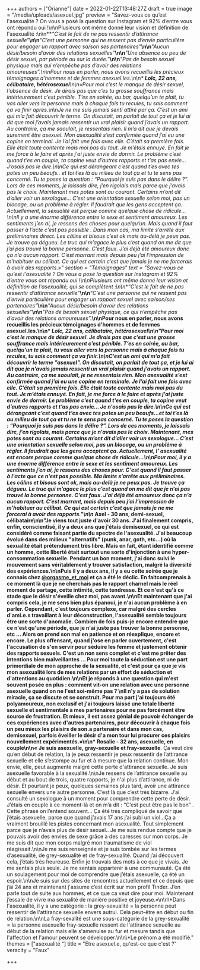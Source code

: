 +++
authors = ["Orianne"]
date = 2022-01-22T13:48:27Z
draft = true
image = "/media/uploads/asexuel.jpg"
preview = "Savez-vous ce qu’est l'asexualité ? On vous a posé la question sur Instagram et 92% d’entre vous ont répondu oui !\n\nPlusieurs ont même donné leur vision et définition de l'asexualité :\n\n**_“C’est le fait de ne pas ressentir d’attirance sexuelle”_**\n\n**_“C’est une personne qui ne ressent pas d’envie particulière pour engager un rapport avec sa/son ses partenaires”_**\n\n**_\"Aucun désir/besoin d’avoir des relations sexuelles”_**\n\n**_\"Une absence ou peu de désir sexuel, par période ou sur la durée.”_**\n\n**_\"Pas de besoin sexuel physique mais qui n’empêche pas d’avoir des relations amoureuses”._**\n\nPour nous en parler, nous avons recueillis les précieux témoignages d'hommes et de femmes asexuel.les.\n\n* **_Loïc_, 22 ans, célibataire, hétérosexuel***\n\n«Pour moi c’est le manque de désir sexuel, l'absence de désir. Je dirais pas que c’es tu grosse souffrance mais intérieurement c’est pénible. T’es en soirée, au bar, quelqu’un te plait, tu vas aller vers la personne mais à chaque fois tu recules, tu sais comment ça va finir après.\n\nJe ne me suis jamais senti attiré par ça. C’est un ami qui m’a fait découvrir le terme. On discutait, on parlait de tout ça et je lui ai dit que moi j’avais jamais ressentir un vrai plaisir quand j’avais un rapport. Au contraire, ça me saoulait, je ressentais rien. Il m’a dit que je devais surement être asexuel. Mon asexualité s’est confirmée quand j’ai eu une copine en terminal. Je l’ai fait une fois avec elle. C’était sa première fois. Elle était toute contente mais moi pas du tout. Je m’étais ennuyé. En fait je me force à le faire et après j'ai juste envie de dormir. Le problème c’est quand t’es en couple, ta copine veut d’autres rapports et t’as pas envie… J’osais pas le dire.\n\nCe qui est dérangeant c’est quand t’es avec tes potes un peu beaufs.. et toi t’es là au milieu de tout ça et tu te sens pas concerné. Tu te poses la question : “Pourquoi je suis pas dans le délire ?”. Lors de ces moments, je laissais dire, j’en rigolais mais parce que j’avais pas le choix. Maintenant mes potes sont au courant. Certains m’ont dit d’aller voir un sexologue… C’est une orientation sexuelle selon moi, pas un blocage, ou un problème à régler. Il faudrait que les gens acceptent ça. Actuellement, la sexualité est perçue comme quelque chose de ridicule…\n\nIl y a une énorme différence entre le sexe et sentiment amoureux. Les sentiments j’en ai, je ressens des choses pour quelqu’un. Mais quand il faut passer à l’acte c'est pas possible . Dans mon cas, ma limite s’arrête aux préliminaires direct. Les câlins et bisous c’est ok mais au-delà je peux pas. Je trouve ça dégueu. Le truc qui m’agace le plus c’est quand on me dit que j’ai pas trouvé la bonne personne. C’est faux. J’ai déjà été amoureux donc ça n’a aucun rapport. C’est marrant mais depuis peu j’ai l’impression de m’habituer au célibat. Ce qui est certain c’est que jamais je ne me forcerais à avoir des rapports.»"
section = "Témoignages"
text = "Savez-vous ce qu’est l'asexualité ? On vous a posé la question sur Instagram et 92% d’entre vous ont répondu oui !\n\nPlusieurs ont même donné leur vision et définition de l'asexualité, qui se complètent :\n\n**_“C’est le fait de ne pas ressentir d’attirance sexuelle”_**\n\n**_“C’est une personne qui ne ressent pas d’envie particulière pour engager un rapport sexuel avec sa/son/ses partenaires”_**\n\n**_\"Aucun désir/besoin d’avoir des relations sexuelles”_**\n\n**_\"Pas de besoin sexuel physique, ce qui n’empêche pas d’avoir des relations amoureuses”._**\n\nPour nous en parler, nous avons recueillis les précieux témoignages d'hommes et de femmes asexuel.les.\n\n* *_Loïc_, 22 ans, célibataire, hétérosexuel\n\n\"Pour moi c’est le manque de désir sexuel. Je dirais pas que c’est une grosse souffrance mais intérieurement c’est pénible. T’es en soirée, au bar, quelqu’un te plait, tu veux aller vers la personne mais à chaque fois tu recules, tu sais comment ça va finir.\n\nC’est un ami qui m’a fait découvrir le terme \"asexuel\". On discutait, on parlait de tout ça, et je lui ai dit que je n'avais jamais ressenti un vrai plaisir quand j’avais un rapport. Au contraire, ça me saoulait, je ne ressentais rien. Mon asexualité s’est confirmée quand j’ai eu une copine en terminale. Je l’ai fait une fois avec elle. C’était sa première fois. Elle était toute contente mais moi pas du tout. Je m’étais ennuyé. En fait, je me force à le faire et après j'ai juste envie de dormir. Le problème c’est quand t’es en couple, ta copine veut d’autres rapports et t’as pas envie… Je n'osais pas le dire.\n\nCe qui est dérangeant c’est quand t’es avec tes potes un peu beaufs...et toi t’es là au milieu de tout ça et tu ne te sens pas concerné. Tu te poses la question : “Pourquoi je suis pas dans le délire ?”. Lors de ces moments, je laissais dire, j’en rigolais, mais parce que je n'avais pas le choix. Maintenant, mes potes sont au courant. Certains m’ont dit d’aller voir un sexologue… C’est une orientation sexuelle selon moi, pas un blocage, ou un problème à régler. Il faudrait que les gens acceptent ça. Actuellement, l' asexualité est encore perçue comme quelque chose de ridicule…\n\nPour moi, il y a une énorme différence entre le sexe et les sentiment amoureux. Les sentiments j’en ai, je ressens des choses pour. C'est quand il faut passer à l'acte que ce n'est pas possible. Ma limite s’arrête aux préliminaires. Les câlins et bisous sont ok, mais au-delà je ne peux pas. Je trouve ça dégueu. Le truc qui m’agace le plus c’est quand on me dit que je n'ai pas trouvé la bonne personne. C’est faux. J’ai déjà été amoureux donc ça n’a aucun rapport. C’est marrant, mais depuis peu j’ai l’impression de m’habituer au célibat. Ce qui est certain c’est que jamais je ne me forcerai à avoir des rapports.\"\n\n* **Axel - 30 ans, demi-sexuel, célibataire**\n\n\"Je viens tout juste d'avoir 30 ans. J'ai finalement compris, enfin, conscientisé, il y a deux ans que j'étais demisexuel, ce qui est considéré comme faisant partie du spectre de l'asexualité. J'ai beaucoup évolué dans des milieux \"alternatifs\" (punk, anar, goth, etc...) où la sexualité était prétendument très libre. Mais en fait, étant identifié comme un homme, cette liberté était surtout une sorte d'injonction à une hyper-consommation sexuelle. Pendant un bon moment, j'ai donc suivi le mouvement sans véritablement y trouver satisfaction, malgré la diversité des expériences.\n\nPuis il y a deux ans, il y a eu cette soirée que je connais chez [@orgasme_et_moi](https://www.instagram.com/orgasme_et_moi/) et ça a été le déclic. En faitcomprenais à ce moment là que je ne cherchais pas le rapport charnel mais le réel moment de partage, cette intimité, cette tendresse. Et ce n'est qu'à ce stade que le désir s'éveille chez moi, pas avant.\n\nEt maintenant que j'ai compris cela, je me sens bien plus épanoui, je n'ai aucun problème à en parler. Cependant, c'est toujours complexe, car malgré des cercles d'ami.e.s travaillant à leur déconstruction, l'asexualité semble toujours être une sorte d'anomalie. Combien de fois puis-je encore entendre que ce n'est qu'une période, que je n'ai juste pas trouver la bonne personne, etc ... Alors on prend son mal en patience et on réexplique, encore et encore. Le plus offensant, quand j'ose en parler ouvertement, c'est l'accusation de s'en servir pour séduire les femme et justement obtenir des rapports sexuels. C'est un non sens complet et c'est me prêter des intentions bien malveillantes ... Pour moi toute la séduction est une part primordiale de mon approche de la sexualité, et c'est pour ça que je vis mon asexualité lors de mes relations par un effort de séduction et d'attentions au quotidien.\n\nEt je réponds à une question qui m'est souvent posée en plus : comment vit-on une relation avec une personne asexuelle quand on ne l'est soi-même pas ?  \nIl n'y a pas de solution miracle, ça se discute et se construit. Pour ma part j'ai toujours été polyamoureux, non exclusif et j'ai toujours laissé une totale liberté sexuelle et sentimentale à mes partenaires pour ne pas forcément être source de frustration. Et mieux, il est assez génial de pouvoir échanger de ces expériences avec d'autres partenaires, pour découvrir à chaque fois un peu mieux les plaisirs de son.a partenaire et dans mon cas, demisexuel, parfois éveiller le désir d'a mon tour lui procurer ces plaisirs nouvellement expérimentés.»\n\n* **Rosalie - 32 ans, asexuelle, en couple**\n\n« Je suis asexuelle, gray-sexuelle et fray-sexuelle**. Ça veut dire qu’en début de relation, la je peux ressentir je peux ressentir de l’attirance sexuelle et elle s’estompe au fur et à mesure que la relation continue. Mon envie, elle, peut augmente malgré cette perte d'attirance sexuelle. Je suis asexuelle favorable à la sexualité.\n\nJe ressens de l’attirance sexuelle au début et au bout de trois, quatre rapports, je n'ai plus d’attirance, ni de désir. Et pourtant je peux, quelques semaines plus tard, avoir une attirance sexuelle envers une autre personne. C’est là que c’est très bizarre. J’ai consulté un sexologue à un moment pour comprendre cette perte de désir. J’étais en couple à ce moment-là et on m’a dit : “C’est peut être pas le bon” . Cette phrase on l’entend souvent… Ça été très compliqué de savoir que j’étais asexuelle, parce que quand j’avais 17 ans j’ai subi un viol…Ça a vraiment brouillé les pistes concernant mon asexualité. Tout simplement parce que je n’avais plus de désir sexuel.. Je me suis rendue compte que je pouvais avoir des envies de sexe grâce à des caresses sur mon corps. Je me suis dit que mon corps malgré mon traumatisme de viol réagissait.\n\nJe me suis renseignée et je suis tombée sur les termes d’asexualité, de grey-sexualité et de fray-sexualité. Quand j’ai découvert cela, j’étais très heureuse. Enfin je trouvais des mots à ce que je vivais. Je me sentais plus seule. Je me sentais appartenir à une communauté. Ça été un soulagement pour moi de comprendre que j’étais asexuelle, ça été un espoir.\n\nJe suis sur des sites de rencontres actuellement et ce depuis que j’ai 24 ans et maintenant j'assume c’est écrit sur mon profil Tinder. J’en parle tout de suite aux hommes, et ce que ca veut dire pour moi. Maintenant j’essaie de vivre ma sexualité de manière positive et joyeuse.»\n\n\\*Dans l'asexualité, il y a une catégorie : la grey-sexualité =  la personne peut ressentir de l'attirance sexuelle envers autrui. Cela peut-être en début ou fin de relation.\n\nLa fray-sexalité est une sous-catégorie de la grey-sexualité = la personne asexuelle fray-sexuelle ressent de l'attirance sexuelle au début de la relation mais elle s'amenuise au fur et mesure tandis que l'affection et l'amour peuvent se développer.\n\n\\*Le prénom a été modifié."
themes = ["asexualité "]
title = "Etre asexuel.e, qu'est-ce que c'est ?"
veracity = "Faux"

+++
